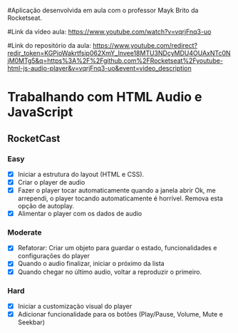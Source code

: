 #Aplicação desenvolvida em aula com o professor Mayk Brito da Rocketseat.

#Link da vídeo aula: https://www.youtube.com/watch?v=vqrjFnq3-uo

#Link do repositório da aula: https://www.youtube.com/redirect?redir_token=KGPioWakrtfsip062XmY_Invee18MTU3NDcyMDU4OUAxNTc0NjM0MTg5&q=https%3A%2F%2Fgithub.com%2FRocketseat%2Fyoutube-html-js-audio-player&v=vqrjFnq3-uo&event=video_description


# Trabalhando com HTML Audio e JavaScript

## RocketCast


### Easy

 - [x] Iniciar a estrutura do layout (HTML e CSS).
 - [x] Criar o player de audio
 - [x] Fazer o player tocar automaticamente quando a janela abrir
 Ok, me arrependi, o player tocando automaticamente é horrível. Remova esta opção de autoplay.
 - [x] Alimentar o player com os dados de audio

### Moderate

 - [x] Refatorar: Criar um objeto para guardar o estado, funcionalidades e configurações do player
 - [x] Quando o audio finalizar, iniciar o próximo da lista
 - [x] Quando chegar no último audio, voltar a reproduzir o primeiro.

### Hard

 - [x] Iniciar a customização visual do player
 - [x] Adicionar funcionalidade para os botões (Play/Pause, Volume, Mute e Seekbar)

